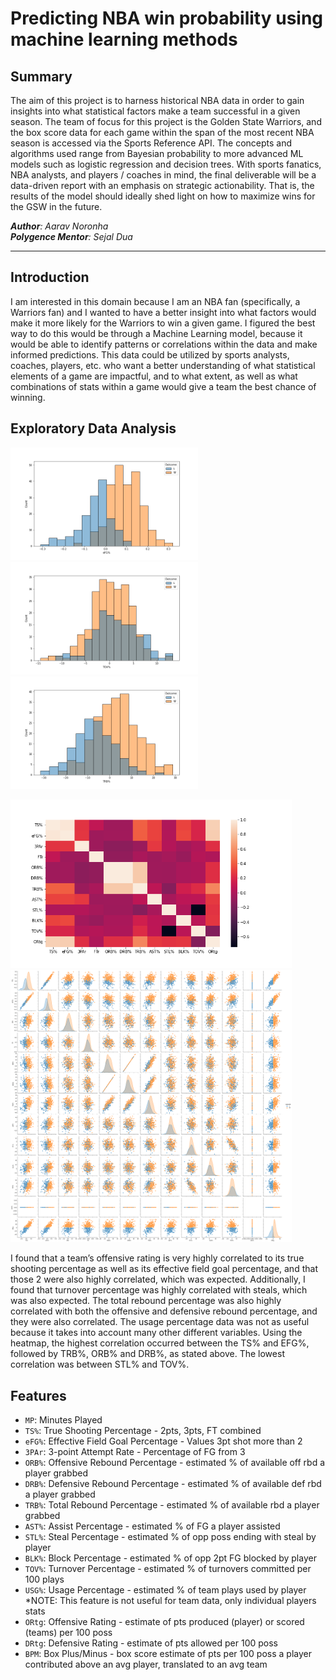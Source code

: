 # Predicting NBA win probability using machine learning methods

## Summary

The aim of this project is to harness historical NBA data in order to gain insights into what statistical factors make a team successful in a given season. The team of focus for this project is the Golden State Warriors, and the box score data for each game within the span of the most recent NBA season is accessed via the Sports Reference API. The concepts and algorithms used range from Bayesian probability to more advanced ML models such as logistic regression and decision trees. With sports fanatics, NBA analysts, and players / coaches in mind, the final deliverable will be a data-driven report with an emphasis on strategic actionability. That is, the results of the model should ideally shed light on how to maximize wins for the GSW in the future.

***Author**: Aarav Noronha*  
***Polygence Mentor**: Sejal Dua*

----------------------------------

## Introduction 

I am interested in this domain because I am an NBA fan (specifically, a Warriors fan) and I wanted to have a better insight into what factors would make it more likely for the Warriors to win a given game.  I figured the best way to do this would be through a Machine Learning model, because it would be able to identify patterns or correlations within the data and make informed predictions. This data could be utilized by sports analysts, coaches, players, etc. who want a better understanding of what statistical elements of a game are impactful, and to what extent, as well as what combinations of stats within a game would give a team the best chance of winning.

## Exploratory Data Analysis

<img src="efg_histplot.png" width="300"/> <img src="tov_histplot.png" width="300"/> <img src="trb_histplot.png" width="300"/> 

<img src="corr_matrx.png" width="450"/> <img src="pairplot.png" width="450"/> 

I found that a team’s offensive rating is very highly correlated to its true shooting percentage as well as its effective field goal percentage, and that those 2 were also highly correlated, which was expected. Additionally, I found that turnover percentage was highly correlated with steals, which was also expected. The total rebound percentage was also highly correlated with both the offensive and defensive rebound percentage, and they were also correlated. The usage percentage data was not as useful because it takes into account many other different variables. Using the heatmap, the highest correlation occurred between the TS% and EFG%, followed by TRB%, ORB% and DRB%, as stated above. The lowest correlation was between STL% and TOV%.

## Features

- `MP`: Minutes Played
- `TS%`: True Shooting Percentage - 2pts, 3pts, FT combined
- `eFG%`: Effective Field Goal Percentage - Values 3pt shot more than 2
- `3PAr`: 3-point Attempt Rate - Percentage of FG from 3
- `ORB%`: Offensive Rebound Percentage - estimated % of available off rbd a player grabbed
- `DRB%`: Defensive Rebound Percentage - estimated % of available def rbd a player grabbed
- `TRB%`: Total Rebound Percentage - estimated % of available rbd a player grabbed
- `AST%`: Assist Percentage - estimated % of FG a player assisted
- `STL%`: Steal Percentage - estimated % of opp poss ending with steal by player
- `BLK%`: Block Percentage - estimated % of opp 2pt FG blocked by player
- `TOV%`: Turnover Percentage - estimated % of turnovers committed per 100 plays
- `USG%`: Usage Percentage - estimated % of team plays used by player
    *NOTE: This feature is not useful for team data, only individual players stats
- `ORtg`: Offensive Rating - estimate of pts produced (player) or scored (teams) per 100 poss
- `DRtg`: Defensive Rating - estimate of pts allowed per 100 poss
- `BPM`: Box Plus/Minus - box score estimate of pts per 100 poss a player contributed above an avg player, translated to an avg team

